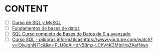 # CONTENT

- [ ] [Curso de SQL y MySQL](https://platzi.com/clases/sql-mysql/) 
- [ ] [Fundamentos de bases de datos](https://platzi.com/clases/bd/) 
- [ ] [SQL Curso completo de Bases de Datos de 0 a avanzado](https://www.udemy.com/course/curso-completo-de-bases-de-datos-de-0-a-avanzado/)
- [ ] [Curso SQL - pildoras informáticas]()https://www.youtube.com/watch?v=iOiyJgnN71c&list=PLU8oAlHdN5Bmx-LChV4K3MbHrpZKefNwn
